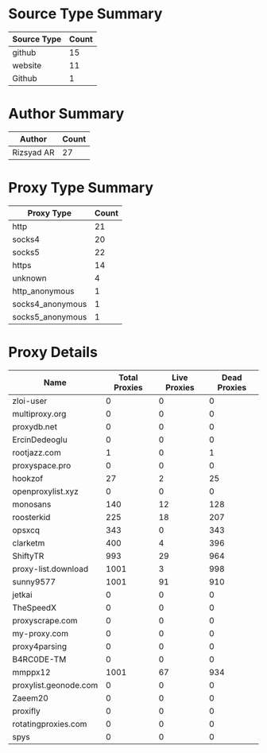 # Source Type Summary

| Source Type | Count |
|-------------|-------|
| github | 15 |
| website | 11 |
| Github | 1 |


# Author Summary

| Author | Count |
|--------|-------|
| Rizsyad AR | 27 |


# Proxy Type Summary

| Proxy Type | Count |
|------------|-------|
| http | 21 |
| socks4 | 20 |
| socks5 | 22 |
| https | 14 |
| unknown | 4 |
| http_anonymous | 1 |
| socks4_anonymous | 1 |
| socks5_anonymous | 1 |


# Proxy Details

| Name | Total Proxies | Live Proxies | Dead Proxies |
|------|---------------|--------------|---------------|
| zloi-user | 0 | 0 | 0 |
| multiproxy.org | 0 | 0 | 0 |
| proxydb.net | 0 | 0 | 0 |
| ErcinDedeoglu | 0 | 0 | 0 |
| rootjazz.com | 1 | 0 | 1 |
| proxyspace.pro | 0 | 0 | 0 |
| hookzof | 27 | 2 | 25 |
| openproxylist.xyz | 0 | 0 | 0 |
| monosans | 140 | 12 | 128 |
| roosterkid | 225 | 18 | 207 |
| opsxcq | 343 | 0 | 343 |
| clarketm | 400 | 4 | 396 |
| ShiftyTR | 993 | 29 | 964 |
| proxy-list.download | 1001 | 3 | 998 |
| sunny9577 | 1001 | 91 | 910 |
| jetkai | 0 | 0 | 0 |
| TheSpeedX | 0 | 0 | 0 |
| proxyscrape.com | 0 | 0 | 0 |
| my-proxy.com | 0 | 0 | 0 |
| proxy4parsing | 0 | 0 | 0 |
| B4RC0DE-TM | 0 | 0 | 0 |
| mmppx12 | 1001 | 67 | 934 |
| proxylist.geonode.com | 0 | 0 | 0 |
| Zaeem20 | 0 | 0 | 0 |
| proxifly | 0 | 0 | 0 |
| rotatingproxies.com | 0 | 0 | 0 |
| spys | 0 | 0 | 0 |

